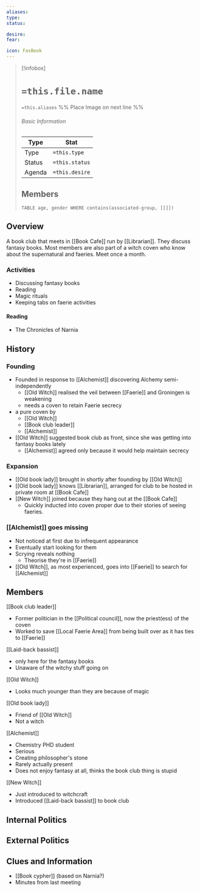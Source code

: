 ```yaml
---
aliases: 
type:
status:

desire:
fear:

icon: FasBook
---
```


> [!infobox]
> # `=this.file.name`
> `=this.aliases`
> %% Place Image on next line %%
> ###### Basic Information
> Type |  Stat |
> ---|---|
> Type | `=this.type` |
> Status | `=this.status` |
> Agenda | `=this.desire` |
> ## Members
>```dataview 
> TABLE age, gender WHERE contains(associated-group, [[]]) 
>```
## Overview
A book club that meets in [[Book Cafe]] run by [[Librarian]]. They discuss fantasy books. Most members are also part of a witch coven who know about the supernatural and faeries. Meet once a month. 

### Activities
- Discussing fantasy books
- Reading
- Magic rituals
- Keeping tabs on faerie activities
#### Reading
- The Chronicles of Narnia

## History

### Founding
- Founded in response to [[Alchemist]] discovering Alchemy semi-independently
	- [[Old Witch]] realised the veil between [[Faerie]] and Groningen is weakening
	- needs a coven to retain Faerie secrecy
- a pure coven by 
	- [[Old Witch]]
	- [[Book club leader]]
	- [[Alchemist]]
- [[Old Witch]] suggested book club as front, since she was getting into fantasy books lately
	- [[Alchemist]] agreed only because it would help maintain secrecy

### Expansion
- [[Old book lady]] brought in shortly after founding by [[Old Witch]]
- [[Old book lady]] knows [[Librarian]], arranged for club to be hosted in private room at [[Book Cafe]]
- [[New Witch]] joined because they hang out at the [[Book Cafe]]
	- Quickly inducted into coven proper due to their stories of seeing faeries. 

### [[Alchemist]] goes missing
- Not noticed at first due to infrequent appearance
- Eventually start looking for them
- Scrying reveals nothing
	- Theorise they're in [[Faerie]]
- [[Old Witch]], as most experienced, goes into [[Faerie]] to search for [[Alchemist]]

## Members
[[Book club leader]]
- Former politician in the [[Political council]], now the priest(ess) of the coven
- Worked to save [[Local Faerie Area]] from being built over as it has ties to [[Faerie]]

[[Laid-back bassist]]
- only here for the fantasy books
- Unaware of the witchy stuff going on

[[Old Witch]]
- Looks much younger than they are because of magic

[[Old book lady]]
- Friend of [[Old Witch]]
- Not a witch

[[Alchemist]]
- Chemistry PHD student
- Serious
- Creating philosopher's stone
- Rarely actually present
- Does not enjoy fantasy at all, thinks the book club thing is stupid

[[New Witch]]
- Just introduced to witchcraft 
- Introduced [[Laid-back bassist]] to book club


## Internal Politics

## External Politics

## Clues and Information
- [[Book cypher]] (based on Narnia?)
- Minutes from last meeting 
